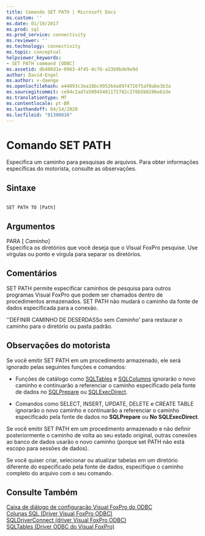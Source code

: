 ```yaml
---
title: Comando SET PATH | Microsoft Docs
ms.custom: ''
ms.date: 01/19/2017
ms.prod: sql
ms.prod_service: connectivity
ms.reviewer: ''
ms.technology: connectivity
ms.topic: conceptual
helpviewer_keywords:
- SET PATH command [ODBC]
ms.assetid: db488d1e-0963-4f45-8c76-a23b9bde9e9d
author: David-Engel
ms.author: v-daenge
ms.openlocfilehash: e44093c3ea18bc995264a8974726f5af0abe3b3a
ms.sourcegitcommit: ce94c2ad7a50945481172782c270b5b0206e61de
ms.translationtype: MT
ms.contentlocale: pt-BR
ms.lasthandoff: 04/14/2020
ms.locfileid: "81300816"
---
```

# <a name="set-path-command"></a>Comando SET PATH
Especifica um caminho para pesquisas de arquivos. Para obter informações específicas do motorista, consulte as observações.  
  
## <a name="syntax"></a>Sintaxe  
  
```  
  
SET PATH TO [Path]  
```  
  
## <a name="arguments"></a>Argumentos  
 PARA [ *Caminho*]  
 Especifica os diretórios que você deseja que o Visual FoxPro pesquise. Use vírgulas ou ponto e vírgula para separar os diretórios.  
  
## <a name="remarks"></a>Comentários  
 SET PATH permite especificar caminhos de pesquisa para outros programas Visual FoxPro que podem ser chamados dentro de procedimentos armazenados. SET PATH não mudará o caminho da fonte de dados especificada para a conexão.  
  
 ''DEFINIR CAMINHO DE DESERDASSo sem *Caminho'* para restaurar o caminho para o diretório ou pasta padrão.  
  
## <a name="driver-remarks"></a>Observações do motorista  
 Se você emitir SET PATH em um procedimento armazenado, ele será ignorado pelas seguintes funções e comandos:  
  
-   Funções de catálogo como [SQLTables](../../odbc/microsoft/sqltables-visual-foxpro-odbc-driver.md) e [SQLColumns](../../odbc/microsoft/sqlcolumns-visual-foxpro-odbc-driver.md) ignorarão o novo caminho e continuarão a referenciar o caminho especificado pela fonte de dados no [SQLPrepare](../../odbc/microsoft/sqlprepare-visual-foxpro-odbc-driver.md) ou [SQLExecDirect](../../odbc/microsoft/sqlexecdirect-visual-foxpro-odbc-driver.md).  
  
-   Comandos como SELECT, INSERT, UPDATE, DELETE e CREATE TABLE ignorarão o novo caminho e continuarão a referenciar o caminho especificado pela fonte de dados no **SQLPrepare** ou **No SQLExecDirect**.  
  
 Se você emitir SET PATH em um procedimento armazenado e não definir posteriormente o caminho de volta ao seu estado original, outras conexões ao banco de dados usarão o novo caminho (porque set PATH não está escopo para sessões de dados).  
  
 Se você quiser criar, selecionar ou atualizar tabelas em um diretório diferente do especificado pela fonte de dados, especifique o caminho completo do arquivo com o seu comando.  
  
## <a name="see-also"></a>Consulte Também  
 [Caixa de diálogo de configuração Visual FoxPro do ODBC](../../odbc/microsoft/odbc-visual-foxpro-setup-dialog-box.md)   
 [Colunas SQL (Driver Visual FoxPro ODBC)](../../odbc/microsoft/sqlcolumns-visual-foxpro-odbc-driver.md)   
 [SQLDriverConnect (driver Visual FoxPro ODBC)](../../odbc/microsoft/sqldriverconnect-visual-foxpro-odbc-driver.md)   
 [SQLTables (Driver ODBC do Visual FoxPro)](../../odbc/microsoft/sqltables-visual-foxpro-odbc-driver.md)
